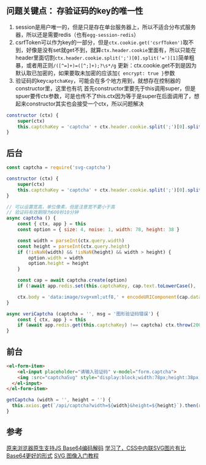 ## 问题关键点： 存验证码的key的唯一性

1. session是用户唯一的，但是只是存在单台服务器上，所以不适合分布式服务器，所以还是需要redis（也有`egg-session-redis`）
2. csrfToken可以作为key的一部分，但是`ctx.cookie.get('csrfToken')`取不到，好像是没有set就get不到，就算`ctx.header.cookie`里面有，所以只能在header里面切割`ctx.header.cookie.split(';')[0].split('=')[1]`简单粗暴，或者用正则`/([^=]+)=([^;]+);?\s*/g`
   更新：ctx.cookie.get不到是因为默认取已加密的，如果要取未加密的应该加`{ encrypt: true }`参数
3. 验证码的key`captchaKey`，可能会在多个地方用到，就想存在控制器的constructor里，这里也有坑
   首先constructor里要先于this调用super，但是spuer要传ctx参数，可是也传不了this.ctx因为等于是super在后面调用了，想起来constructor其实也会接受一个ctx，所以问题解决

```js
constructor (ctx) {
    super(ctx)
    this.captchaKey = 'captcha' + ctx.header.cookie.split(';')[0].split('=')[1]
}
```

## 后台

```js
const captcha = require('svg-captcha')

constructor (ctx) {
    super(ctx)
    this.captchaKey = 'captcha' + ctx.header.cookie.split(';')[0].split('=')[1]
}

// 可以设置宽高，单位像素，但是注意宽不要小于高
// 验证码有效期限为600秒10分钟
async captcha () {
    const { ctx, app } = this
    const option = { size: 4, noise: 1, width: 78, height: 38 }

    const width = parseInt(ctx.query.width)
    const height = parseInt(ctx.query.height)
    if (!isNaN(width) && !isNaN(height) && width > height) {
        option.width = width
        option.height = height
    }

    const cap = await captcha.create(option)
    if (!await app.redis.set(this.captchaKey, cap.text.toLowerCase(), 'EX', 600)) ctx.throw(200, '获取图形验证码失败')

    ctx.body = 'data:image/svg+xml;utf8,' + encodeURIComponent(cap.data)
}

async veriCaptcha (captcha = '', msg = '图形验证码错误') {
    const { ctx, app } = this
    if (await app.redis.get(this.captchaKey) !== captcha) ctx.throw(200, msg)
}
```

## 前台

```html
<el-form-item>
	<el-input placeholder="请输入验证码" v-model="form.captcha">
    <img :src="captchaSvg" style="display:block;width:78px;height:38px;padding:0" slot="append" @click.stop="getCaptcha"/>
  </el-input>
</el-form-item>
```

```js
getCaptcha (width = '', height = '') {
  this.axios.get(`/api/captcha?width=${width}&height=${height}`).then(res => (this.captchaSvg = res), err => console.log(err))
}
```



## 参考

[原来浏览器原生支持JS Base64编码解码](https://www.zhangxinxu.com/wordpress/2018/08/js-base64-atob-btoa-encode-decode/)
[学习了，CSS中内联SVG图片有比Base64更好的形式](https://www.zhangxinxu.com/wordpress/2018/08/css-svg-background-image-base64-encode/)
[SVG 图像入门教程](https://www.ruanyifeng.com/blog/2018/08/svg.html)